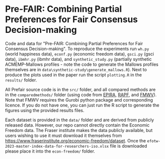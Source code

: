 # Pre-FAIR: Combining Partial Preferences for Fair Consensus Decision-making


Code and data for "Pre-FAIR: Combining Partial Preferences for Fair Consensus Decision-making". To reproduce
the experiments run `wh.py` (world happiness data), `econf.py` (economic freedom data), `gsci.py` (gsci data),
`ibmhr.py` (ibmhr data), and `synthetic_study.py` (partially synthetic ACMEMP-Mallows profiles - note the code to
generate the Mallows profiles themselves are in `data\synthetic-study\generate_mallows.R`). Next to produce the plots
used in the paper run the script `plotting.R` in the `results/` folder.

All Prefair source code is in the `src/` folder, and all compared methods are in the `comparedmethods/` folder (using code 
from [EPIRA](https://github.com/KCachel/Fairer-Together-Mitigating-Disparate-Exposure-in-Kemeny-Aggregation),
[RAPF](https://github.com/MouinulIslamNJIT/Rank-Aggregation_Proportionate_Fairness),
and [FMWV](https://github.com/huanglx12/Balanced-Committee-Election)). Note that
FMWV requires the Gurobi python package and corresponding licence.  If you do not have one, you can just run the R script 
to generate the figures using the provided results files.

Each dataset is provided in the `data/` folder and are derived from publicly released data. However, our repo cannot directly contain the Economic Freedom data. The Fraser institute makes
the data publicly available, but users wishing to use it must download it themselves from https://www.fraserinstitute.org/economic-freedom/dataset.
Once the `efotw-2023-master-index-data-for-researchers-iso.xlsx` file is downloaded please place it into the `econ-freedom/` folder.

